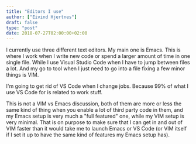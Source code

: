 ```yaml
---
title: "Editors I use"
author: ["Eivind Hjertnes"]
draft: false
type: "post"
date: 2018-07-27T02:00:00+02:00
---
```


I currently use three different text editors. My main one is Emacs. This
is where I work when I write new code or spend a larger amount of time
in one single file. While I use Visual Studio Code when I have to jump
between files a lot. And my go to tool when I just need to go into a
file fixing a few minor things is VIM.

I'm going to get rid of VS Code when I change jobs. Because 99% of what
I use VS Code for is related to work stuff.

This is not a VIM vs Emacs discussion, both of them are more or less the
same kind of thing when you enable a lot of third party code in them,
and my Emacs setup is very much a "full featured" one, while my VIM
setup is very minimal. That is on purpose to make sure that I can get in
and out of VIM faster than it would take me to launch Emacs or VS Code
(or VIM itself if I set it up to have the same kind of features my Emacs
setup has).
